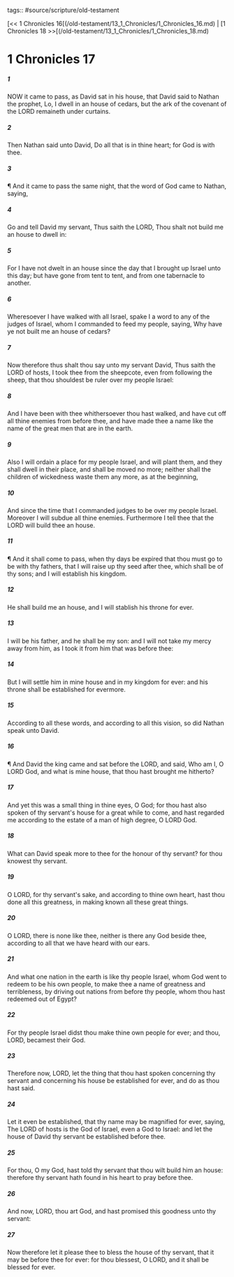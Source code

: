 tags:: #source/scripture/old-testament

[<< 1 Chronicles 16[(/old-testament/13_1_Chronicles/1_Chronicles_16.md) | [1 Chronicles 18 >>[(/old-testament/13_1_Chronicles/1_Chronicles_18.md)

# 1 Chronicles 17

##### 1

NOW it came to pass, as David sat in his house, that David said to Nathan the prophet, Lo, I dwell in an house of cedars, but the ark of the covenant of the LORD remaineth under curtains.

##### 2

Then Nathan said unto David, Do all that is in thine heart; for God is with thee.

##### 3

¶ And it came to pass the same night, that the word of God came to Nathan, saying,

##### 4

Go and tell David my servant, Thus saith the LORD, Thou shalt not build me an house to dwell in:

##### 5

For I have not dwelt in an house since the day that I brought up Israel unto this day; but have gone from tent to tent, and from one tabernacle to another.

##### 6

Wheresoever I have walked with all Israel, spake I a word to any of the judges of Israel, whom I commanded to feed my people, saying, Why have ye not built me an house of cedars?

##### 7

Now therefore thus shalt thou say unto my servant David, Thus saith the LORD of hosts, I took thee from the sheepcote, even from following the sheep, that thou shouldest be ruler over my people Israel:

##### 8

And I have been with thee whithersoever thou hast walked, and have cut off all thine enemies from before thee, and have made thee a name like the name of the great men that are in the earth.

##### 9

Also I will ordain a place for my people Israel, and will plant them, and they shall dwell in their place, and shall be moved no more; neither shall the children of wickedness waste them any more, as at the beginning,

##### 10

And since the time that I commanded judges to be over my people Israel. Moreover I will subdue all thine enemies. Furthermore I tell thee that the LORD will build thee an house.

##### 11

¶ And it shall come to pass, when thy days be expired that thou must go to be with thy fathers, that I will raise up thy seed after thee, which shall be of thy sons; and I will establish his kingdom.

##### 12

He shall build me an house, and I will stablish his throne for ever.

##### 13

I will be his father, and he shall be my son: and I will not take my mercy away from him, as I took it from him that was before thee:

##### 14

But I will settle him in mine house and in my kingdom for ever: and his throne shall be established for evermore.

##### 15

According to all these words, and according to all this vision, so did Nathan speak unto David.

##### 16

¶ And David the king came and sat before the LORD, and said, Who am I, O LORD God, and what is mine house, that thou hast brought me hitherto?

##### 17

And yet this was a small thing in thine eyes, O God; for thou hast also spoken of thy servant's house for a great while to come, and hast regarded me according to the estate of a man of high degree, O LORD God.

##### 18

What can David speak more to thee for the honour of thy servant? for thou knowest thy servant.

##### 19

O LORD, for thy servant's sake, and according to thine own heart, hast thou done all this greatness, in making known all these great things.

##### 20

O LORD, there is none like thee, neither is there any God beside thee, according to all that we have heard with our ears.

##### 21

And what one nation in the earth is like thy people Israel, whom God went to redeem to be his own people, to make thee a name of greatness and terribleness, by driving out nations from before thy people, whom thou hast redeemed out of Egypt?

##### 22

For thy people Israel didst thou make thine own people for ever; and thou, LORD, becamest their God.

##### 23

Therefore now, LORD, let the thing that thou hast spoken concerning thy servant and concerning his house be established for ever, and do as thou hast said.

##### 24

Let it even be established, that thy name may be magnified for ever, saying, The LORD of hosts is the God of Israel, even a God to Israel: and let the house of David thy servant be established before thee.

##### 25

For thou, O my God, hast told thy servant that thou wilt build him an house: therefore thy servant hath found in his heart to pray before thee.

##### 26

And now, LORD, thou art God, and hast promised this goodness unto thy servant:

##### 27

Now therefore let it please thee to bless the house of thy servant, that it may be before thee for ever: for thou blessest, O LORD, and it shall be blessed for ever.
